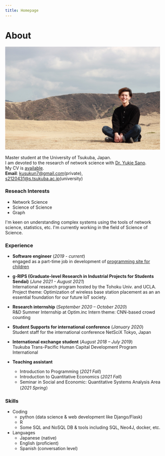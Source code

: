 ```yaml
---
title: Homepage
---
```


# About

<!-- ![Heal01.jpg](Heal01.jpg) -->
<img src="me.JPG" width="500">

Master student at the University of Tsukuba, Japan.  
I am devoted to the research of network science with [Dr. Yukie Sano](https://zerosano.wordpress.com/).  
My CV is [available](CV.pdf).   
**Email**: kusukun7@gmail.com(private), s2120431@s.tsukuba.ac.jp(university)


### Reseach Interests 
- Network Science
- Science of Science
- Graph

I'm keen on understanding complex systems using the tools of network science, statistics, etc. I'm currently working in the field of Science of Science.

### Experience 
- **Software engineer** (*2019 - current*)  
    engaged as a part-time job in development of [programming site for children](https://www.toy-pro.net/) 

- **g-RIPS (Graduate-level Research in Industrial Projects for Students Sendai)** (*June 2021 - August 2021*)  
International research program hosted by the Tohoku Univ. and UCLA. 
Project theme: Optimization of wireless base station placement as an 
an essential foundation for our future IoT society.

- **Research internship** (*September 2020 – October 2020*)  
    R&D Summer Internship at Optim.inc
    Intern theme: CNN-based crowd counting

- **Student Supports for international conference** (*January 2020*)  
    Student staff for the international conference NetSciX Tokyo, Japan

- **International exchange student** (*August 2018 – July 2019*)  
    Tsukuba Trans-Pacific Human Capital Development Program International

- **Teaching assistant** 
    - Introduction to Programming (*2021 Fall*)
    - Introduction to Quantitative Economics (*2021 Fall*)
    - Seminar in Social and Economic: Quantitative Systems Analysis Area (*2021 Spring*）	


### Skills 
- Coding
    - python (data science & web development like Django/Flask)
    - R
    - Some SQL and NoSQL DB & tools including SQL, Neo4J, docker, etc.
- Languages
    - Japanese (native)
    - English (proficient)
    - Spanish (conversation level)
